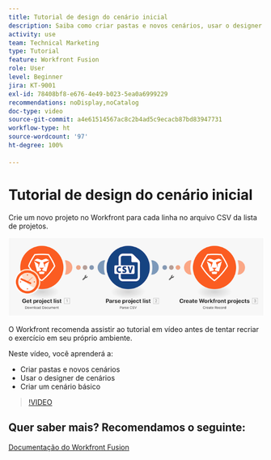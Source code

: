 ```yaml
---
title: Tutorial de design do cenário inicial
description: Saiba como criar pastas e novos cenários, usar o designer de cenários e criar um cenário básico no  [!DNL Adobe Workfront Fusion].
activity: use
team: Technical Marketing
type: Tutorial
feature: Workfront Fusion
role: User
level: Beginner
jira: KT-9001
exl-id: 78408bf8-e676-4e49-b023-5ea0a6999229
recommendations: noDisplay,noCatalog
doc-type: video
source-git-commit: a4e61514567ac8c2b4ad5c9ecacb87bd83947731
workflow-type: ht
source-wordcount: '97'
ht-degree: 100%

---
```


# Tutorial de design do cenário inicial

Crie um novo projeto no Workfront para cada linha no arquivo CSV da lista de projetos.

![Uma imagem do cenário do Fusion](assets/understand-the-basics-1.png)

O Workfront recomenda assistir ao tutorial em vídeo antes de tentar recriar o exercício em seu próprio ambiente.

Neste vídeo, você aprenderá a:

* Criar pastas e novos cenários
* Usar o designer de cenários
* Criar um cenário básico

>[!VIDEO](https://video.tv.adobe.com/v/335261/?quality=12&learn=on)


## Quer saber mais? Recomendamos o seguinte:

[Documentação do Workfront Fusion](https://experienceleague.adobe.com/docs/workfront/using/adobe-workfront-fusion/workfront-fusion-2.html?lang=br)
